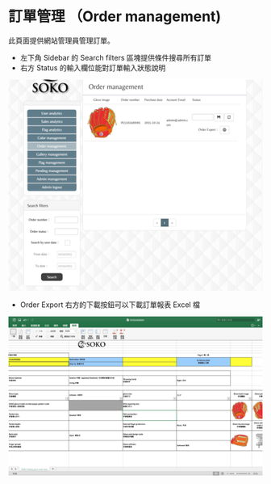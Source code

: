 # 訂單管理 （Order management)
此頁面提供網站管理員管理訂單。  
* 左下角 Sidebar 的 Search filters 區塊提供條件搜尋所有訂單
* 右方 Status 的輸入欄位能對訂單輸入狀態說明
<img src='/src/images/order_management.jpg' />

* Order Export 右方的下載按鈕可以下載訂單報表 Excel 檔

<img src='/src/images/order_management_excel.jpg' />

